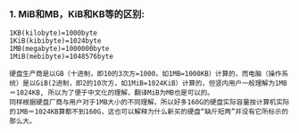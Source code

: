 ### 1. MiB和MB，KiB和KB等的区别:
    1KB(kilobyte)=1000byte 
    1KiB(kibibyte)=1024byte
    1MB(megabyte)=1000000byte 
    1MiB(mebibyte)=1048576byte  

    硬盘生产商是以GB（十进制，即10的3次方=1000，如1MB=1000KB）计算的，而电脑（操作系统）是以GiB(2进制，即2的10次方，如1MiB=1024KiB）计算的，但竖内用户一般理解为1MB＝1024KB, 所以为了便于中文化的理解，翻译MiB为MB也是可以的。
    同样根据硬盘厂商与用户对于1MB大小的不同理解，所以好多160G的硬盘实际容量按计算机实际的1MB＝1024KB算都不到160G，这也可以解释为什么新买的硬盘“缺斤短两”并没有它所标示的那么大。